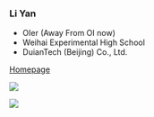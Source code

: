### Li Yan

- OIer (Away From OI now) 
- Weihai Experimental High School
- DuianTech (Beijing) Co., Ltd.

[Homepage](https://liyan.moe)

![](https://github-readme-stats.vercel.app/api?username=liyanqwq&layout=compact&show_icons=true&theme=default&count_private=true&hide_title=true)

![](https://github-readme-stats.vercel.app/api/top-langs/?username=liyanqwq&show_icons=true&layout=compact&count_private=true&hide_title=true&theme=default)
